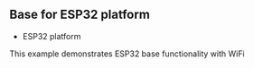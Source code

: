 ## Base for ESP32 platform

* ESP32 platform

This example demonstrates ESP32 base functionality with WiFi

